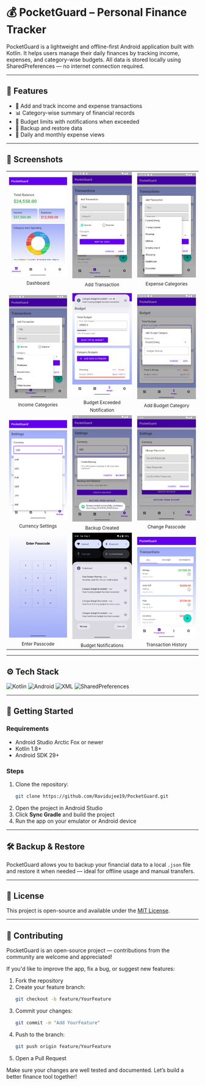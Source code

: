 
# 💰 PocketGuard – Personal Finance Tracker

PocketGuard is a lightweight and offline-first Android application built with Kotlin. It helps users manage their daily finances by tracking income, expenses, and category-wise budgets. All data is stored locally using SharedPreferences — no internet connection required.

---

## 📱 Features

- 🧾 Add and track income and expense transactions
- 📊 Category-wise summary of financial records
- 🚨 Budget limits with notifications when exceeded
- 🔄 Backup and restore data 
- 📆 Daily and monthly expense views

---

## 📸 Screenshots

<table>
  <tr>
    <td><img src="dashboard.png" width="250"/><br><center><sub>Dashboard</sub></center></td>
    <td><img src="addtrns.png" width="250"/><br><center><sub>Add Transaction</sub></center></td>
    <td><img src="addexpensspiner.png" width="250"/><br><center><sub>Expense Categories</sub></center></td>
  </tr>
  <tr>
    <td><img src="addincomspiner.png" width="250"/><br><center><sub>Income Categories</sub></center></td>
    <td><img src="catabudnotifi.png" width="250"/><br><center><sub>Budget Exceeded Notification</sub></center></td>
    <td><img src="addcatabudget.png" width="250"/><br><center><sub>Add Budget Category</sub></center></td>
  </tr>
  <tr>
    <td><img src="currency.png" width="250"/><br><center><sub>Currency Settings</sub></center></td>
    <td><img src="backup.png" width="250"/><br><center><sub>Backup Created</sub></center></td>
    <td><img src="changepcode.png" width="250"/><br><center><sub>Change Passcode</sub></center></td>
  </tr>
  <tr>
    <td><img src="code.png" width="250"/><br><center><sub>Enter Passcode</sub></center></td>
    <td><img src="totalbgt.png" width="250"/><br><center><sub>Budget Notifications</sub></center></td>
    <td><img src="transaction.png" width="250"/><br><center><sub>Transaction History</sub></center></td>
  </tr>
</table>

---

## ⚙️ Tech Stack

![Kotlin](https://img.shields.io/badge/Kotlin-7F52FF?style=for-the-badge&logo=kotlin&logoColor=white)
![Android](https://img.shields.io/badge/Android-3DDC84?style=for-the-badge&logo=android&logoColor=white)
![XML](https://img.shields.io/badge/XML-E44D26?style=for-the-badge&logo=xml&logoColor=white)
![SharedPreferences](https://img.shields.io/badge/SharedPreferences-Important?style=for-the-badge&logo=google&logoColor=white)

---

## 🚀 Getting Started

### Requirements

- Android Studio Arctic Fox or newer
- Kotlin 1.8+
- Android SDK 29+

### Steps

1. Clone the repository:
   ```bash
   git clone https://github.com/Ravidujee19/PocketGuard.git
   ```
2. Open the project in Android Studio
3. Click **Sync Gradle** and build the project
4. Run the app on your emulator or Android device

---

## 🛠 Backup & Restore

PocketGuard allows you to backup your financial data to a local `.json` file and restore it when needed — ideal for offline usage and manual transfers.

---

## 📃 License

This project is open-source and available under the [MIT License](LICENSE).

---

## 🤝 Contributing

PocketGuard is an open-source project — contributions from the community are welcome and appreciated!

If you'd like to improve the app, fix a bug, or suggest new features:

1. Fork the repository
2. Create your feature branch:
   ```bash
   git checkout -b feature/YourFeature
   ```
3. Commit your changes:
   ```bash
   git commit -m "Add YourFeature"
   ```
4. Push to the branch:
   ```bash
   git push origin feature/YourFeature
   ```
5. Open a Pull Request

Make sure your changes are well tested and documented. Let’s build a better finance tool together!
